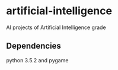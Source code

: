 # artificial-intelligence
AI projects of Artificial Intelligence grade

## Dependencies
python 3.5.2 and pygame
